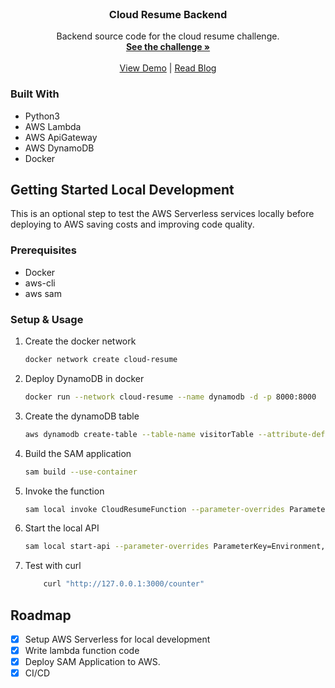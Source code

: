 <br />
<div align="center">
  <h3 align="center">Cloud Resume Backend</h3>
  <p align="center">
  Backend source code for the cloud resume challenge.
    <br />
    <a href="https://cloudresumechallenge.dev/docs/the-challenge/aws/"><strong>See the challenge »</strong></a>
    <br />
    <br />
    <a href="https://resume.kudzaim.codes">View Demo</a>
    |
    <a href="#">Read Blog</a>
  </p>
</div>

### Built With

* Python3
* AWS Lambda
* AWS ApiGateway
* AWS DynamoDB
* Docker

<!-- GETTING STARTED -->
## Getting Started Local Development

This is an optional step to test the AWS Serverless services locally before deploying to AWS saving costs and improving code quality.

### Prerequisites
* Docker
* aws-cli
* aws sam

### Setup & Usage

1. Create the docker network
   ```sh
   docker network create cloud-resume
   ```
3. Deploy DynamoDB in docker
   ```sh
   docker run --network cloud-resume --name dynamodb -d -p 8000:8000   amazon/dynamodb-local
   ```
3. Create the dynamoDB table
   ```sh
   aws dynamodb create-table --table-name visitorTable --attribute-definitions AttributeName=siteUrl,AttributeType=S --key-schema AttributeName=siteUrl,KeyType=HASH --provisioned-throughput ReadCapacityUnits=5,WriteCapacityUnits=5 --endpoint-url http://localhost:8000
   ```
4. Build the SAM application
    ```sh
    sam build --use-container
    ```
5. Invoke the function
    ```sh
    sam local invoke CloudResumeFunction --parameter-overrides ParameterKey=Environment,  ParameterValue=local ParameterKey=DDBTableName,  ParameterValue=visitorTable --docker-network cloud-resume
    ```
6. Start the local API
    ```sh
    sam local start-api --parameter-overrides ParameterKey=Environment,ParameterValue=local ParameterKey=DDBTableName,ParameterValue=visitorTable --docker-network cloud-resume
    ```
7. Test with curl
    ```sh
        curl "http://127.0.0.1:3000/counter"
    ```

<!-- ROADMAP -->
## Roadmap

- [x] Setup AWS Serverless for local development
- [x] Write lambda function code
- [x] Deploy SAM Application to AWS.
- [X] CI/CD